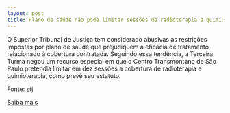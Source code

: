 ```yaml
---
layout: post
title: Plano de saúde não pode limitar sessões de radioterapia e quimioterapia
---
```

<p>O Superior Tribunal de Justiça tem considerado abusivas as restrições impostas por plano de saúde que prejudiquem a eficácia de tratamento relacionado à cobertura contratada. Seguindo essa tendência, a Terceira Turma negou um recurso especial em que o Centro Transmontano de São Paulo pretendia limitar em dez sessões a cobertura de radioterapia e quimioterapia, como prevê seu estatuto.</p><p>Fonte: stj</p><p><a href="http://www.stj.jus.br/portal_stj/publicacao/engine.wsp?tmp.area=398&tmp.texto=93505" target="_blank">Saiba mais </a></p>
